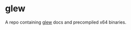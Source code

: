 # glew

A repo containing [glew](https://github.com/nigels-com/glew) docs and precompiled x64 binaries.
